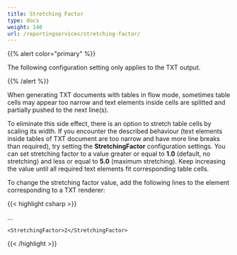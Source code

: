 ```yaml
---
title: Stretching Factor
type: docs
weight: 140
url: /reportingservices/stretching-factor/
---
```


{{% alert color="primary" %}} 

The following configuration setting only applies to the TXT output.

{{% /alert %}} 

When generating TXT documents with tables in flow mode, sometimes table cells may appear too narrow and text elements inside cells are splitted and partially pushed to the next line(s).

To eliminate this side effect, there is an option to stretch table cells by scaling its width. If you encounter the described behaviour (text elements inside tables of TXT document are too narrow and have more line breaks than required), try setting the **StretchingFactor** configuration settings. You can set stretching factor to a value greater or equal to **1.0** (default, no stretching) and less or equal to **5.0** (maximum stretching). Keep increasing the value until all required text elements fit corresponding table cells.

To change the stretching factor value, add the following lines to the <Extension> element corresponding to a TXT renderer:

{{< highlight csharp >}}

 <Render>

...

<Extension Name="AWTXT" Type="Aspose.Words.ReportingServices.TxtRenderer,Aspose.Words.ReportingServices">

<Configuration>

    <StretchingFactor>2</StretchingFactor>

</Configuration>

</Extension>

</Render>

{{< /highlight >}}
